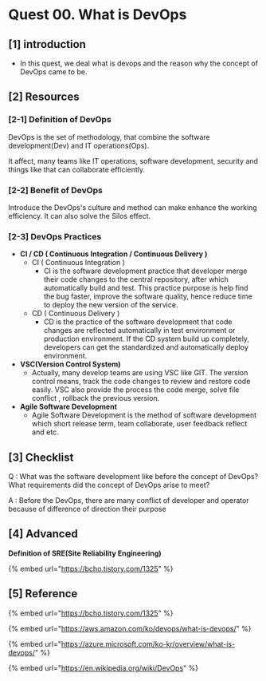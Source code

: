 # Quest 00. What is DevOps

## \[1\] introduction 

* In this quest, we deal what is devops and the reason why the concept of DevOps came to be.

## \[2\] Resources

### \[2-1\] **Definition of DevOps**

DevOps is the set of methodology, that combine the software development\(Dev\) and IT operations\(Ops\). 

It affect, many teams like IT operations, software development, security and things like that can collaborate efficiently.

### \[2-2\] Benefit of DevOps

 Introduce the DevOps's culture and method can make enhance the working efficiency. It can also solve the Silos effect. 

### **\[2-3\] DevOps Practices**

* **CI / CD \( Continuous Integration / Continuous Delivery \)** 
  * CI \( Continuous Integration \)
    * CI is the software development practice that developer merge their code changes to the central repository, after which automatically build and test. This practice purpose is help find the bug faster, improve the software quality, hence reduce time to deploy the new version of the service. 
  * CD \( Continuous Delivery \)
    * CD is the practice of the software development that code changes are reflected automatically in test environment or production environment. If the CD system build up completely, developers can get the standardized and automatically deploy environment.
* **VSC\(Version Control System\)**
  * Actually, many develop teams are using VSC like GIT. The version control means, track the code changes to review and restore code easily. VSC also provide the process the code merge, solve file conflict , rollback the previous version.
* **Agile Software Development**
  * Agile Software Development is the method of software development which short release term, team collaborate, user feedback reflect and etc. 

## \[3\] Checklist 

Q : What was the software development like before the concept of DevOps? What requirements did the concept of DevOps arise to meet?

A : Before the DevOps, there are many conflict of developer and operator because of difference of direction their purpose

## \[4\] Advanced

**Definition of SRE\(Site Reliability Engineering\)**

{% embed url="https://bcho.tistory.com/1325" %}

## \[5\] Reference 

{% embed url="https://bcho.tistory.com/1325" %}

{% embed url="https://aws.amazon.com/ko/devops/what-is-devops/" %}

{% embed url="https://azure.microsoft.com/ko-kr/overview/what-is-devops/" %}

{% embed url="https://en.wikipedia.org/wiki/DevOps" %}



